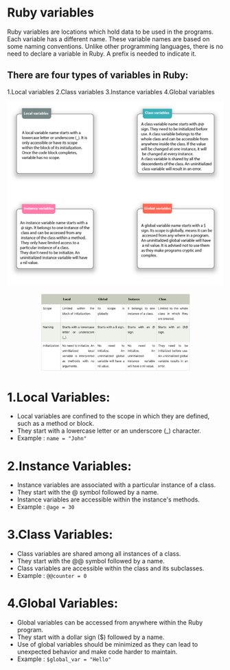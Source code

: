 # Ruby variables
Ruby variables are locations which hold data to be used in the programs. Each variable has a different name. These variable names are based on some naming conventions. Unlike other programming languages, there is no need to declare a variable in Ruby. A prefix is needed to indicate it.

## There are four types of variables in Ruby:

  1.Local variables
  2.Class variables
  3.Instance variables
  4.Global variables

<p align="center">
  <img src="ruby-variables.png" alt="Image" >
</p>

<p align="center">
  <img src="VAR.png" alt="Image" width="70%">
</p>


# 1.Local Variables:

+ Local variables are confined to the scope in which they are defined, such as a method or block.
+ They start with a lowercase letter or an underscore (_) character.<br/>
+ Example : `name = "John"`

# 2.Instance Variables:

+ Instance variables are associated with a particular instance of a class.
+ They start with the @ symbol followed by a name.
+ Instance variables are accessible within the instance's methods.
+ Example : `@age = 30`

# 3.Class Variables:

+ Class variables are shared among all instances of a class.
+ They start with the @@ symbol followed by a name.
+ Class variables are accessible within the class and its subclasses.
+ Example : `@@counter = 0`

# 4.Global Variables:

+ Global variables can be accessed from anywhere within the Ruby program.
+ They start with a dollar sign ($) followed by a name.
+ Use of global variables should be minimized as they can lead to unexpected behavior and make code harder to maintain.
+ Example : `$global_var = "Hello"`
